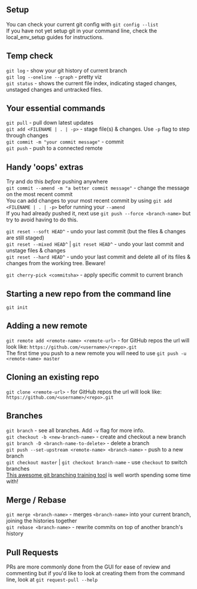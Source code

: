 ## Setup
You can check your current git config with `git config --list` \
If you have not yet setup git in your command line, check the local_env_setup guides for instructions.

## Temp check
`git log` - show your git history of current branch \
`git log --oneline --graph` - pretty viz \
`git status` - shows the current file index, indicating staged changes, unstaged changes and untracked files.

## Your essential commands
`git pull` - pull down latest updates \
`git add <FILENAME | . | -p>` - stage file(s) & changes. Use `-p` flag to step through changes \
`git commit -m "your commit message"` - commit \
`git push` - push to a connected remote

## Handy 'oops' extras
Try and do this *before* pushing anywhere \
`git commit --amend -m "a better commit message"` - change the message on the most recent commit \
You can add changes to your most recent commit by using `git add <FILENAME | . | -p>` befor running your `--amend` \
If you had already pushed it, next use `git push --force <branch-name>` but try to avoid having to do this.

`git reset --soft HEAD^` - undo your last commit (but the files & changes are still staged) \
`git reset --mixed HEAD^` | `git reset HEAD^` - undo your last commit and unstage files & changes \
`git reset --hard HEAD^` - undo your last commit and delete all of its files & changes from the working tree. Beware!

`git cherry-pick <commitsha>` - apply specific commit to current branch

## Starting a new repo from the command line
`git init`

## Adding a new remote
`git remote add <remote-name> <remote-url>` - for GitHub repos the url will look like: `https://github.com/<username>/<repo>.git` \
The first time you push to a new remote you will need to use `git push -u <remote-name> master`

## Cloning an existing repo
`git clone <remote-url>` - for GitHub repos the url will look like: `https://github.com/<username>/<repo>.git`

## Branches
`git branch` - see all branches. Add `-v` flag for more info. \
`git checkout -b <new-branch-name>` - create and checkout a new branch \
`git branch -D <branch-name-to-delete>` - delete a branch \
`git push --set-upstream <remote-name> <branch-name>` - push to a new branch \
`git checkout master` | `git checkout branch-name` - use `checkout` to switch branches \
[This awesome git branching training tool](https://learngitbranching.js.org/) is well worth spending some time with!

## Merge / Rebase
`git merge <branch-name>` - merges `<branch-name>` into your current branch, joining the histories together \
`git rebase <branch-name>` - rewrite commits on top of another branch's history

## Pull Requests
PRs are more commonly done from the GUI for ease of review and commenting but if you'd like to look at creating them from the command line, look at `git request-pull --help`
